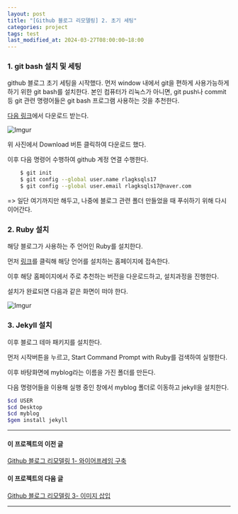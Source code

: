 ```yaml
---
layout: post
title: "[Github 블로그 리모델링] 2. 초기 세팅"
categories: project
tags: test
last_modified_at: 2024-03-27T08:00:00~18:00
---
```



### 1. git bash 설치 및 세팅

github 블로그 초기 세팅을 시작했다. 먼저 window 내에서 git을 편하게 사용가능하게 하기 위한 git bash를 설치한다. 본인 컴퓨터가 리눅스가 아니면, git push나 commit 등 git 관련 명령어들은 git bash 프로그램 사용하는 것을 추천한다. 

[다음 링크](https://gitforwindows.org/)에서 다운로드 받는다.  

![Imgur](https://imgur.com/7vT52dr.jpg)  

위 사진에서 Download 버튼 클릭하여 다운로드 했다.  

이후 다음 명령어 수행하여 github 계정 연결 수행한다.  

```bash
    $ git init   
    $ git config --global user.name rlagksqls17  
    $ git config --global user.email rlagksqls17@naver.com   
```

=> 일단 여기까지만 해두고, 나중에 블로그 관련 폴더 만들었을 때 푸쉬하기 위해 다시 이어간다. 


### 2. Ruby 설치
해당 블로그가 사용하는 주 언어인 Ruby를 설치한다. 

먼저 [링크](https://www.ruby-lang.org/ko/)를 클릭해 해당 언어를 설치하는 홈페이지에 접속한다.

이후 해당 홈페이지에서 주로 추천하는 버전을 다운로드하고, 설치과정을 진행한다.  

설치가 완료되면 다음과 같은 화면이 떠야 한다.  

![Imgur](https://imgur.com/KiixPJu.jpg)


### 3. Jekyll 설치 
이후 블로그 테마 패키지를 설치한다.  

먼저 시작버튼을 누르고, Start Command Prompt with Ruby를 검색하여 실행한다.  

이후 바탕화면에 myblog라는 이름을 가진 폴더를 만든다.  

다음 명령어들을 이용해 실행 중인 창에서 myblog 폴더로 이동하고 jekyll을 설치한다.  

```bash
$cd USER
$cd Desktop
$cd myblog
$gem install jekyll  
```

---  

#### 이 프로젝트의 이전 글
[Github 블로그 리모델링 1- 와이어프레임 구축](https://rlagksqls17.github.io/project/2024/03/20/github1.html)

#### 이 프로젝트의 다음 글
[Github 블로그 리모델링 3- 이미지 삽입](https://rlagksqls17.github.io/project/2024/04/18/github3.html)

---  